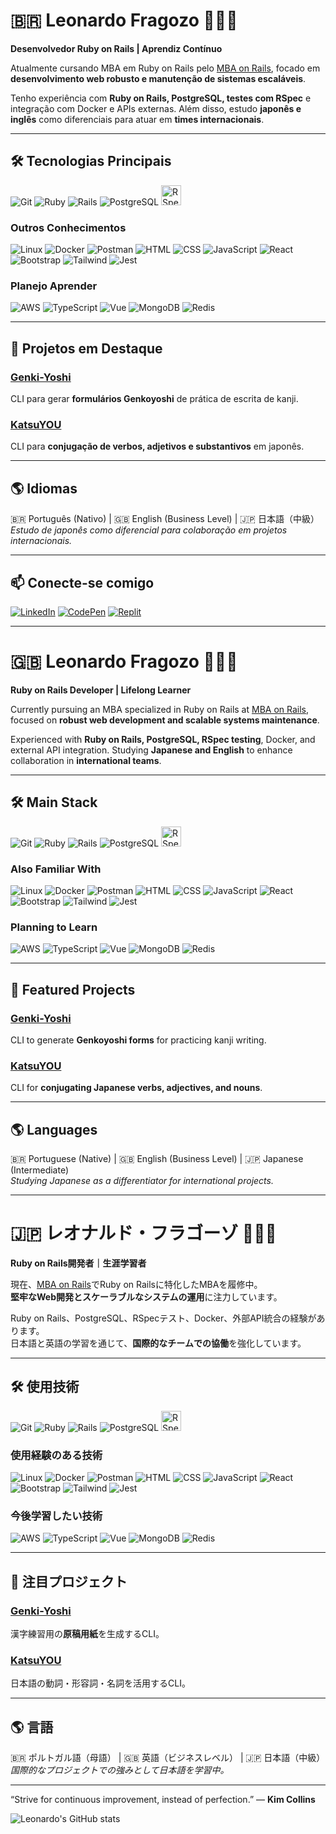 # 🇧🇷 Leonardo Fragozo 🙋🏻‍♂️

**Desenvolvedor Ruby on Rails | Aprendiz Contínuo**  

Atualmente cursando MBA em Ruby on Rails pelo [MBA on Rails](https://mbaonrails.com.br/), focado em **desenvolvimento web robusto e manutenção de sistemas escaláveis**.  

Tenho experiência com **Ruby on Rails, PostgreSQL, testes com RSpec** e integração com Docker e APIs externas. Além disso, estudo **japonês e inglês** como diferenciais para atuar em **times internacionais**.

---

## 🛠️ Tecnologias Principais

![Git](https://skillicons.dev/icons?i=git)
![Ruby](https://skillicons.dev/icons?i=ruby)
![Rails](https://skillicons.dev/icons?i=rails)
![PostgreSQL](https://skillicons.dev/icons?i=postgres)
<img src="https://www.svgrepo.com/show/374053/rspec.svg" alt="RSpec" width="32" height="32" />

### Outros Conhecimentos

![Linux](https://skillicons.dev/icons?i=linux)
![Docker](https://skillicons.dev/icons?i=docker)
![Postman](https://skillicons.dev/icons?i=postman)
![HTML](https://skillicons.dev/icons?i=html)
![CSS](https://skillicons.dev/icons?i=css)
![JavaScript](https://skillicons.dev/icons?i=js)
![React](https://skillicons.dev/icons?i=react)
![Bootstrap](https://skillicons.dev/icons?i=bootstrap)
![Tailwind](https://skillicons.dev/icons?i=tailwind)
![Jest](https://skillicons.dev/icons?i=jest)

### Planejo Aprender

![AWS](https://skillicons.dev/icons?i=aws)
![TypeScript](https://skillicons.dev/icons?i=ts)
![Vue](https://skillicons.dev/icons?i=vue)
![MongoDB](https://skillicons.dev/icons?i=mongodb)
![Redis](https://skillicons.dev/icons?i=redis)

---

## 💼 Projetos em Destaque

### [Genki-Yoshi](https://github.com/FragozoLeonardo/Genki-Yoshi)
CLI para gerar **formulários Genkoyoshi** de prática de escrita de kanji.  

### [KatsuYOU](https://github.com/FragozoLeonardo/KatsuYOU)
CLI para **conjugação de verbos, adjetivos e substantivos** em japonês.  

---

## 🌎 Idiomas

🇧🇷 Português (Nativo) | 🇬🇧 English (Business Level) | 🇯🇵 日本語（中級）  
*Estudo de japonês como diferencial para colaboração em projetos internacionais.*

---

## 📫 Conecte-se comigo

[![LinkedIn](https://skillicons.dev/icons?i=linkedin)](https://linkedin.com/in/leonardo-fragozo)
[![CodePen](https://skillicons.dev/icons?i=codepen)](https://codepen.io/fragozoleo)
[![Replit](https://skillicons.dev/icons?i=replit)](https://replit.com/@FragozoLeonardo)

---

# 🇬🇧 Leonardo Fragozo 🙋🏻‍♂️

**Ruby on Rails Developer | Lifelong Learner**  

Currently pursuing an MBA specialized in Ruby on Rails at [MBA on Rails](https://mbaonrails.com.br/), focused on **robust web development and scalable systems maintenance**.  

Experienced with **Ruby on Rails, PostgreSQL, RSpec testing**, Docker, and external API integration. Studying **Japanese and English** to enhance collaboration in **international teams**.

---

## 🛠️ Main Stack

![Git](https://skillicons.dev/icons?i=git)
![Ruby](https://skillicons.dev/icons?i=ruby)
![Rails](https://skillicons.dev/icons?i=rails)
![PostgreSQL](https://skillicons.dev/icons?i=postgres)
<img src="https://www.svgrepo.com/show/374053/rspec.svg" alt="RSpec" width="32" height="32" />

### Also Familiar With

![Linux](https://skillicons.dev/icons?i=linux)
![Docker](https://skillicons.dev/icons?i=docker)
![Postman](https://skillicons.dev/icons?i=postman)
![HTML](https://skillicons.dev/icons?i=html)
![CSS](https://skillicons.dev/icons?i=css)
![JavaScript](https://skillicons.dev/icons?i=js)
![React](https://skillicons.dev/icons?i=react)
![Bootstrap](https://skillicons.dev/icons?i=bootstrap)
![Tailwind](https://skillicons.dev/icons?i=tailwind)
![Jest](https://skillicons.dev/icons?i=jest)

### Planning to Learn

![AWS](https://skillicons.dev/icons?i=aws)
![TypeScript](https://skillicons.dev/icons?i=ts)
![Vue](https://skillicons.dev/icons?i=vue)
![MongoDB](https://skillicons.dev/icons?i=mongodb)
![Redis](https://skillicons.dev/icons?i=redis)

---

## 💼 Featured Projects

### [Genki-Yoshi](https://github.com/FragozoLeonardo/Genki-Yoshi)
CLI to generate **Genkoyoshi forms** for practicing kanji writing.  

### [KatsuYOU](https://github.com/FragozoLeonardo/KatsuYOU)
CLI for **conjugating Japanese verbs, adjectives, and nouns**.  

---

## 🌎 Languages

🇧🇷 Portuguese (Native) | 🇬🇧 English (Business Level) | 🇯🇵 Japanese (Intermediate)  
*Studying Japanese as a differentiator for international projects.*

---

# 🇯🇵 レオナルド・フラゴーゾ 🙋🏻‍♂️

**Ruby on Rails開発者｜生涯学習者**  

現在、[MBA on Rails](https://mbaonrails.com.br/)でRuby on Railsに特化したMBAを履修中。  
**堅牢なWeb開発とスケーラブルなシステムの運用**に注力しています。  

Ruby on Rails、PostgreSQL、RSpecテスト、Docker、外部API統合の経験があります。  
日本語と英語の学習を通じて、**国際的なチームでの協働**を強化しています。

---

## 🛠️ 使用技術

![Git](https://skillicons.dev/icons?i=git)
![Ruby](https://skillicons.dev/icons?i=ruby)
![Rails](https://skillicons.dev/icons?i=rails)
![PostgreSQL](https://skillicons.dev/icons?i=postgres)
<img src="https://www.svgrepo.com/show/374053/rspec.svg" alt="RSpec" width="32" height="32" />

### 使用経験のある技術

![Linux](https://skillicons.dev/icons?i=linux)
![Docker](https://skillicons.dev/icons?i=docker)
![Postman](https://skillicons.dev/icons?i=postman)
![HTML](https://skillicons.dev/icons?i=html)
![CSS](https://skillicons.dev/icons?i=css)
![JavaScript](https://skillicons.dev/icons?i=js)
![React](https://skillicons.dev/icons?i=react)
![Bootstrap](https://skillicons.dev/icons?i=bootstrap)
![Tailwind](https://skillicons.dev/icons?i=tailwind)
![Jest](https://skillicons.dev/icons?i=jest)

### 今後学習したい技術

![AWS](https://skillicons.dev/icons?i=aws)
![TypeScript](https://skillicons.dev/icons?i=ts)
![Vue](https://skillicons.dev/icons?i=vue)
![MongoDB](https://skillicons.dev/icons?i=mongodb)
![Redis](https://skillicons.dev/icons?i=redis)

---

## 💼 注目プロジェクト

### [Genki-Yoshi](https://github.com/FragozoLeonardo/Genki-Yoshi)
漢字練習用の**原稿用紙**を生成するCLI。  

### [KatsuYOU](https://github.com/FragozoLeonardo/KatsuYOU)
日本語の動詞・形容詞・名詞を活用するCLI。  

---

## 🌎 言語

🇧🇷 ポルトガル語（母語） | 🇬🇧 英語（ビジネスレベル） | 🇯🇵 日本語（中級）  
*国際的なプロジェクトでの強みとして日本語を学習中。*

---

“Strive for continuous improvement, instead of perfection.” — **Kim Collins**


![Leonardo's GitHub stats](https://github-readme-stats.vercel.app/api?username=FragozoLeonardo&show_icons=true&theme=transparent)

